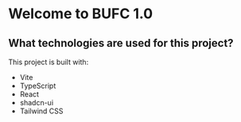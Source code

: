 # Welcome to BUFC 1.0

## What technologies are used for this project?

This project is built with:

- Vite
- TypeScript
- React
- shadcn-ui
- Tailwind CSS


